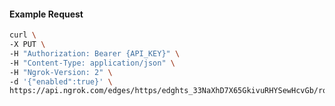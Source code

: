 <!-- Code generated for API Clients. DO NOT EDIT. -->

#### Example Request

```bash
curl \
-X PUT \
-H "Authorization: Bearer {API_KEY}" \
-H "Content-Type: application/json" \
-H "Ngrok-Version: 2" \
-d '{"enabled":true}' \
https://api.ngrok.com/edges/https/edghts_33NaXhD7X65GkivuRHYSewHcvGb/routes/edghtsrt_33NaXgXRn3LYqzUlOgAKSMXQWBk/compression
```
